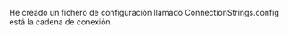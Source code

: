 He creado un fichero de configuración llamado ConnectionStrings.config  está la cadena de conexión.
<connectionStrings>
    <add name="MyDbConnection" connectionString="Data Source=(localdb)\MSSQLLocalDB; Integrated Security=True; MultipleActiveResultSets=True; AttachDbFilename=|DataDirectory|MyDatabaseContext-12.mdf" providerName="System.Data.SqlClient"/>
</connectionStrings>
 

